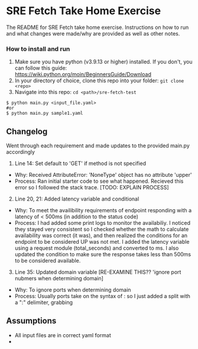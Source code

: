 
# SRE Fetch Take Home Exercise 

The README for SRE Fetch take home exercise. Instructions on how to run and what changes were made/why are provided as well as other notes.

### How to install and run

1) Make sure you have python (v3.9.13 or higher) installed. If you don't, you can follow this guide: https://wiki.python.org/moin/BeginnersGuide/Download   
2) In your directory of choice, clone this repo into your folder:
```git clone <repo>```
3) Navigate into this repo:
```cd <path>/sre-fetch-test```

```Shell
$ python main.py <input_file.yaml>
#or
$ python main.py sample1.yaml
```

## Changelog 
Went through each requirement and made updates to the provided main.py accordingly
1) Line 14: Set default to 'GET' if method is not specified
- Why: Received AttributeError: 'NoneType' object has no attribute 'upper'
- Process: Ran initial starter code to see what happened. Recieved this error so I followed the stack trace. [TODO: EXPLAIN PROCESS]

2) Line 20, 21: Added latency variable and conditional
- Why: To meet the availibility requirements of endpoint responding with a latency of < 500ms (in addition to the status code)
- Process: I had added some print logs to monitor the availabiliy. I noticed they stayed very consistent so I checked whether the math to calculate availability was correct (it was), and then realized the conditions for an endpoint to be considered UP was not met. I added the latency variable using a request module (total_seconds) and converted to ms. I also updated the condition to make sure the response takes less than 500ms to be considered available.

3) Line 35: Updated domain variable [RE-EXAMINE THIS?? 'ignore port nubmers when determining domain]
- Why: To ignore ports when determining domain
- Process: Usually ports take on the syntax of <IP>:<port> so I just added a split with a ":" delimiter, grabbing 

## Assumptions
- All input files are in correct yaml format
- 
